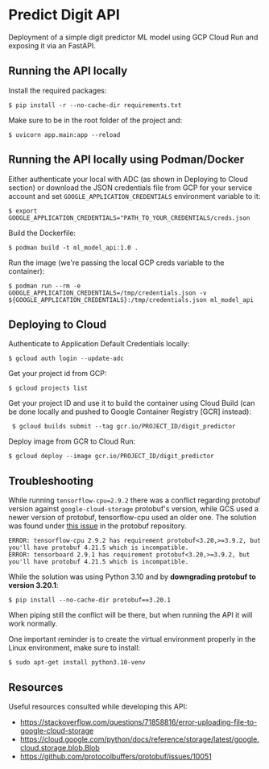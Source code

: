 # Predict Digit API

Deployment of a simple digit predictor ML model using GCP Cloud Run and exposing it via an FastAPI.

## Running the API locally

Install the required packages:

`$ pip install -r --no-cache-dir requirements.txt`

Make sure to be in the root folder of the project and:

` $ uvicorn app.main:app --reload `

## Running the API locally using Podman/Docker

Either authenticate your local with ADC (as shown in Deploying to Cloud section) or download the JSON credentials file from GCP for your service account and set `GOOGLE_APPLICATION_CREDENTIALS` environment variable to it:

` $ export GOOGLE_APPLICATION_CREDENTIALS="PATH_TO_YOUR_CREDENTIALS/creds.json `

Build the Dockerfile:

`$ podman build -t ml_model_api:1.0 .`

Run the image (we're passing the local GCP creds variable to the container):

`$ podman run --rm -e GOOGLE_APPLICATION_CREDENTIALS=/tmp/credentials.json -v ${GOOGLE_APPLICATION_CREDENTIALS}:/tmp/credentials.json ml_model_api`

## Deploying to Cloud

Authenticate to Application Default Credentials locally:

`$ gcloud auth login --update-adc`

Get your project id from GCP:

`$ gcloud projects list`

Get your project ID and use it to build the container using Cloud Build (can be done locally and pushed to Google Container Registry [GCR] instead):

` $ gcloud builds submit --tag gcr.io/PROJECT_ID/digit_predictor`

Deploy image from GCR to Cloud Run:

`$ gcloud deploy --image gcr.io/PROJECT_ID/digit_predictor`

## Troubleshooting

While running `tensorflow-cpu=2.9.2` there was a conflict regarding protobuf version against `google-cloud-storage` protobuf's version, while GCS used a newer version of protobuf, tensorflow-cpu used an older one. The solution was found under [this issue](https://github.com/protocolbuffers/protobuf/issues/10051) in the protobuf repository.

```
ERROR: tensorflow-cpu 2.9.2 has requirement protobuf<3.20,>=3.9.2, but you'll have protobuf 4.21.5 which is incompatible.
ERROR: tensorboard 2.9.1 has requirement protobuf<3.20,>=3.9.2, but you'll have protobuf 4.21.5 which is incompatible.
```

While the solution was using Python 3.10 and by **downgrading protobuf to version 3.20.1**:

`$ pip install --no-cache-dir protobuf==3.20.1`

When piping still the conflict will be there, but when running the API it will work normally.

One important reminder is to create the virtual environment properly in the Linux environment, make sure to install:

`$ sudo apt-get install python3.10-venv`

## Resources

Useful resources consulted while developing this API:
- https://stackoverflow.com/questions/71858816/error-uploading-file-to-google-cloud-storage
- https://cloud.google.com/python/docs/reference/storage/latest/google.cloud.storage.blob.Blob
- https://github.com/protocolbuffers/protobuf/issues/10051
